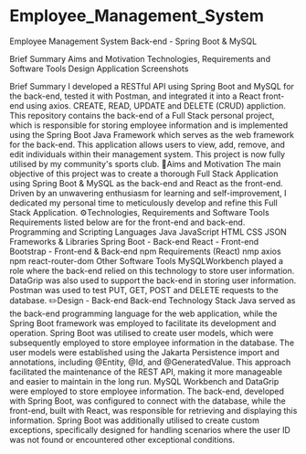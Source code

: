 # Employee_Management_System

Employee Management System Back-end - Spring Boot & MySQL

Brief Summary
Aims and Motivation
Technologies, Requirements and Software Tools
Design
Application Screenshots

Brief Summary
I developed a RESTful API using Spring Boot and MySQL for the back-end, tested it with Postman, and integrated it into a React front-end using axios.
CREATE, READ, UPDATE and DELETE (CRUD) appliction.
This repository contains the back-end of a Full Stack personal project, which is responsible for storing employee information and is implemented using the Spring Boot Java Framework which serves as the web framework for the back-end.
This application allows users to view, add, remove, and edit individuals within their management system.
This project is now fully utilised by my community's sports club.
🎯Aims and Motivation
The main objective of this project was to create a thorough Full Stack Application using Spring Boot & MySQL as the back-end and React as the front-end.
Driven by an unwavering enthusiasm for learning and self-improvement, I dedicated my personal time to meticulously develop and refine this Full Stack Application.
⚙️Technologies, Requirements and Software Tools
Requirements listed below are for the front-end and back-end.
Programming and Scripting Languages
Java
JavaScript
HTML
CSS
JSON
Frameworks & Libraries
Spring Boot - Back-end
React - Front-end
Bootstrap - Front-end & Back-end
npm Requirements (React)
nmp axios
npm react-router-dom
Other Software Tools
MySQLWorkbench played a role where the back-end relied on this technology to store user information.
DataGrip was also used to support the back-end in storing user information.
Postman was used to test PUT, GET, POST and DELETE requests to the database.
✏️Design - Back-end
Back-end Technology Stack
Java served as the back-end programming language for the web application, while the Spring Boot framework was employed to facilitate its development and operation.
Spring Boot was utilised to create user models, which were subsequently employed to store employee information in the database. The user models were established using the Jakarta Persistence import and annotations, including @Entity, @Id, and @GeneratedValue. This approach facilitated the maintenance of the REST API, making it more manageable and easier to maintain in the long run.
MySQL Workbench and DataGrip were employed to store employee information. The back-end, developed with Spring Boot, was configured to connect with the database, while the front-end, built with React, was responsible for retrieving and displaying this information.
Spring Boot was additionally utilised to create custom exceptions, specifically designed for handling scenarios where the user ID was not found or encountered other exceptional conditions.
